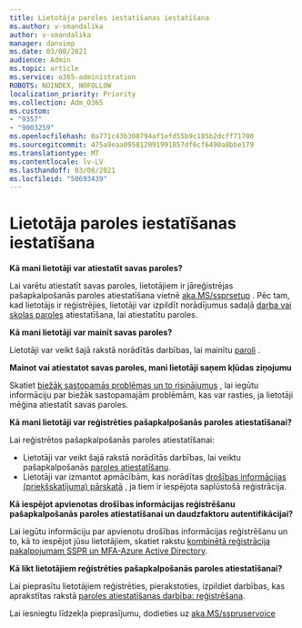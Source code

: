 ```yaml
---
title: Lietotāja paroles iestatīšanas iestatīšana
ms.author: v-smandalika
author: v-smandalika
manager: dansimp
ms.date: 03/08/2021
audience: Admin
ms.topic: article
ms.service: o365-administration
ROBOTS: NOINDEX, NOFOLLOW
localization_priority: Priority
ms.collection: Adm_O365
ms.custom:
- "9357"
- "9003259"
ms.openlocfilehash: 0a771c43b308794af1efd55b9c185b2dcff71700
ms.sourcegitcommit: 475a9eaa095812091991857df6cf6490a8bbe179
ms.translationtype: MT
ms.contentlocale: lv-LV
ms.lasthandoff: 03/08/2021
ms.locfileid: "50693439"
---
```

# <a name="user-reset-password-setup"></a>Lietotāja paroles iestatīšanas iestatīšana

**Kā mani lietotāji var atiestatīt savas paroles?**

Lai varētu atiestatīt savas paroles, lietotājiem ir jāreģistrējas pašapkalpošanās paroles atiestatīšana vietnē [aka.MS/ssprsetup](https://mysignins.microsoft.com/security-info) . Pēc tam, kad lietotājs ir reģistrējies, lietotāji var izpildīt norādījumus sadaļā [darba vai skolas paroles](https://docs.microsoft.com/azure/active-directory/user-help/active-directory-passwords-update-your-own-password) atiestatīšana, lai atiestatītu paroles.

**Kā mani lietotāji var mainīt savas paroles?**

Lietotāji var veikt šajā rakstā norādītās darbības, lai mainītu [paroli](https://docs.microsoft.com/azure/active-directory/user-help/active-directory-passwords-update-your-own-password) .

**Mainot vai atiestatot savas paroles, mani lietotāji saņem kļūdas ziņojumu**

Skatiet [biežāk sastopamās problēmas un to risinājumus](https://docs.microsoft.com/azure/active-directory/user-help/active-directory-passwords-update-your-own-password) , lai iegūtu informāciju par biežāk sastopamajām problēmām, kas var rasties, ja lietotāji mēģina atiestatīt savas paroles.

**Kā mani lietotāji var reģistrēties pašapkalpošanās paroles atiestatīšanai?**

Lai reģistrētos pašapkalpošanās paroles atiestatīšanai:

- Lietotāji var veikt šajā rakstā norādītās darbības, lai veiktu pašapkalpošanās [paroles atiestatīšanu](https://docs.microsoft.com/azure/active-directory/user-help/active-directory-passwords-reset-register).
- Lietotāji var izmantot apmācībām, kas norādītas [drošības informācijas (priekšskatījuma) pārskatā](https://docs.microsoft.com/azure/active-directory/user-help/security-info-setup-signin) , ja tiem ir iespējota saplūstošā reģistrācija.

**Kā iespējot apvienotas drošības informācijas reģistrēšanu pašapkalpošanās paroles atiestatīšanai un daudzfaktoru autentifikācijai?**

Lai iegūtu informāciju par apvienotu drošības informācijas reģistrēšanu un to, kā to iespējot jūsu lietotājiem, skatiet rakstu [kombinētā reģistrācija pakalpojumam SSPR un MFA-Azure Active Directory](https://docs.microsoft.com/azure/active-directory/authentication/concept-registration-mfa-sspr-combined).

**Kā likt lietotājiem reģistrēties pašapkalpošanās paroles atiestatīšanai?**

Lai pieprasītu lietotājiem reģistrēties, pierakstoties, izpildiet darbības, kas aprakstītas rakstā [paroles atiestatīšanas darbība: reģistrēšana](https://docs.microsoft.com/azure/active-directory/authentication/concept-sspr-howitworks).

Lai iesniegtu līdzekļa pieprasījumu, dodieties uz [aka.MS/sspruservoice](https://feedback.azure.com/forums/169401-azure-active-directory/category/166251-self-service-password-reset)



 












